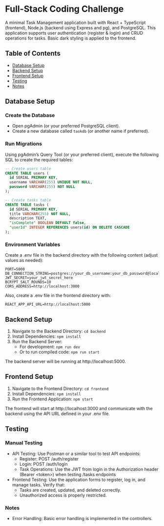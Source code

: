 # Full-Stack Coding Challenge

A minimal Task Management application built with React + TypeScript (frontend), Node.js (backend using Express and pg), and PostgreSQL. This application supports user authentication (register & login) and CRUD operations for tasks. Basic dark styling is applied to the frontend.

## Table of Contents

- [Database Setup](#database%20setup)
- [Backend Setup](#backend%20setup)
- [Frontend Setup](#frontend%20setup)
- [Testing](#testing)
- [Notes](#notes)

## Database Setup

### Create the Database

- Open pgAdmin (or your preferred PostgreSQL client).
- Create a new database called `taskdb` (or another name if preferred).

### Run Migrations

Using pgAdmin’s Query Tool (or your preferred client), execute the following SQL to create the required tables:

```sql
-- Create users table
CREATE TABLE users (
  id SERIAL PRIMARY KEY,
  username VARCHAR(255) UNIQUE NOT NULL,
  password VARCHAR(255) NOT NULL
);

-- Create tasks table
CREATE TABLE tasks (
  id SERIAL PRIMARY KEY,
  title VARCHAR(255) NOT NULL,
  description TEXT,
  "isComplete" BOOLEAN DEFAULT false,
  "userId" INTEGER REFERENCES users(id) ON DELETE CASCADE
);
```

### Environment Variables

Create a .env file in the backend directory with the following content (adjust values as needed):

```dotenv
PORT=5000
DB_CONNECTION_STRING=postgres://your_db_username:your_db_password@localhost:5432/taskdb
JWT_SECRET=your_jwt_secret_here
BCRYPT_SALT_ROUNDS=10
CORS_ADDRESS=http://localhost:3000
```

Also, create a .env file in the frontend directory with:

```dotenv
REACT_APP_API_URL=http://localhost:5000
```

## Backend Setup

1. Navigate to the Backend Directory: `cd backend`
2. Install Dependencies: `npm install`
3. Run the Backend Server:
	- For development: `npm run dev`
	- Or to run compiled code: `npm run start`

The backend server will be running at http://localhost:5000.

## Frontend Setup

1. Navigate to the Frontend Directory: `cd frontend`
2. Install Dependencies: `npm install`
3. Run the Frontend Application: `npm start`

The frontend will start at http://localhost:3000 and communicate with the backend using the API URL defined in your .env file.

## Testing

### Manual Testing

- API Testing: Use Postman or a similar tool to test API endpoints:
	- Register: POST /auth/register
	- Login: POST /auth/login
	- Task Operations: Use the JWT from login in the Authorization header (Bearer \<token\>) when testing /tasks endpoints
- Frontend Testing: Use the application forms to register, log in, and manage tasks. Verify that:
	- Tasks are created, updated, and deleted correctly.
	- Unauthorized access is properly restricted.

### Notes

- Error Handling: Basic error handling is implemented in the controllers.